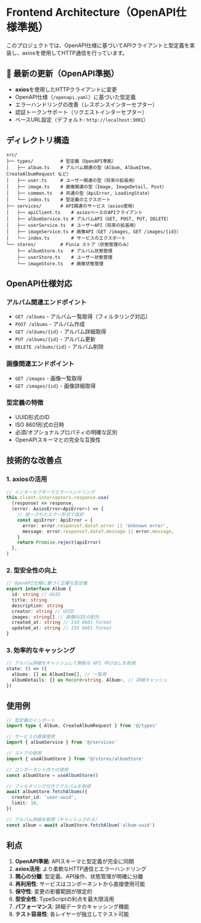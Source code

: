 # Frontend Architecture（OpenAPI仕様準拠）

このプロジェクトでは、OpenAPI仕様に基づいてAPIクライアントと型定義を実装し、axiosを使用してHTTP通信を行っています。

## 🔄 最新の更新（OpenAPI準拠）

- **axios**を使用したHTTPクライアントに変更
- OpenAPI仕様（`/openapi.yaml`）に基づいた型定義
- エラーハンドリングの改善（レスポンスインターセプター）
- 認証トークンサポート（リクエストインターセプター）
- ベースURL設定（デフォルト: `http://localhost:3001`）

## ディレクトリ構造

```
src/
├── types/          # 型定義（OpenAPI準拠）
│   ├── album.ts    # アルバム関連の型（Album, AlbumItem, CreateAlbumRequest など）
│   ├── user.ts     # ユーザー関連の型（将来の拡張用）
│   ├── image.ts    # 画像関連の型（Image, ImageDetail, Post）
│   ├── common.ts   # 共通の型（ApiError, LoadingState）
│   └── index.ts    # 型定義のエクスポート
├── services/       # API関連のサービス（axios使用）
│   ├── apiClient.ts    # axiosベースのAPIクライアント
│   ├── albumService.ts # アルバムAPI（GET, POST, PUT, DELETE）
│   ├── userService.ts  # ユーザーAPI（将来の拡張用）
│   ├── imageService.ts # 画像API（GET /images, GET /images/{id}）
│   └── index.ts        # サービスのエクスポート
└── stores/         # Pinia ストア（状態管理のみ）
    ├── albumStore.ts   # アルバム状態管理
    ├── userStore.ts    # ユーザー状態管理
    └── imageStore.ts   # 画像状態管理
```

## OpenAPI仕様対応

### アルバム関連エンドポイント

- `GET /albums` - アルバム一覧取得（フィルタリング対応）
- `POST /albums` - アルバム作成
- `GET /albums/{id}` - アルバム詳細取得
- `PUT /albums/{id}` - アルバム更新
- `DELETE /albums/{id}` - アルバム削除

### 画像関連エンドポイント

- `GET /images` - 画像一覧取得
- `GET /images/{id}` - 画像詳細取得

### 型定義の特徴

- UUID形式のID
- ISO 8601形式の日時
- 必須/オプショナルプロパティの明確な区別
- OpenAPIスキーマとの完全な互換性

## 技術的な改善点

### 1. axiosの活用

```typescript
// インターセプターでエラーハンドリング
this.client.interceptors.response.use(
  (response) => response,
  (error: AxiosError<ApiError>) => {
    // 統一されたエラー形式で返却
    const apiError: ApiError = {
      error: error.response?.data?.error || 'Unknown error',
      message: error.response?.data?.message || error.message,
    }
    return Promise.reject(apiError)
  },
)
```

### 2. 型安全性の向上

```typescript
// OpenAPI仕様に基づく正確な型定義
export interface Album {
  id: string // UUID
  title: string
  description: string
  creator: string // UUID
  images: string[] // 画像UUIDの配列
  created_at: string // ISO 8601 format
  updated_at: string // ISO 8601 format
}
```

### 3. 効率的なキャッシング

```typescript
// アルバム詳細をキャッシュして無駄な API 呼び出しを削減
state: () => ({
  albums: [] as AlbumItem[], // 一覧用
  albumDetails: {} as Record<string, Album>, // 詳細キャッシュ
})
```

## 使用例

```typescript
// 型定義のインポート
import type { Album, CreateAlbumRequest } from '@/types'

// サービスの直接使用
import { albumService } from '@/services'

// ストアの使用
import { useAlbumStore } from '@/stores/albumStore'

// コンポーネント内での使用
const albumStore = useAlbumStore()

// フィルタリング付きでアルバムを取得
await albumStore.fetchAlbums({
  creator_id: 'user-uuid',
  limit: 10,
})

// アルバム詳細を取得（キャッシュされる）
const album = await albumStore.fetchAlbum('album-uuid')
```

## 利点

1. **OpenAPI準拠**: APIスキーマと型定義が完全に同期
2. **axios活用**: より柔軟なHTTP通信とエラーハンドリング
3. **関心の分離**: 型定義、API操作、状態管理が明確に分離
4. **再利用性**: サービスはコンポーネントから直接使用可能
5. **保守性**: 変更の影響範囲が限定的
6. **型安全性**: TypeScriptの利点を最大限活用
7. **パフォーマンス**: 詳細データのキャッシング機能
8. **テスト容易性**: 各レイヤーが独立してテスト可能
